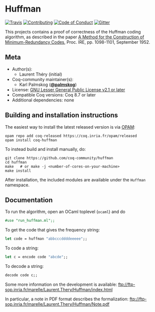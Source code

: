 # Huffman

[![Travis][travis-shield]][travis-link]
[![Contributing][contributing-shield]][contributing-link]
[![Code of Conduct][conduct-shield]][conduct-link]
[![Gitter][gitter-shield]][gitter-link]

[travis-shield]: https://travis-ci.com/coq-community/huffman.svg?branch=master
[travis-link]: https://travis-ci.com/coq-community/huffman/builds

[contributing-shield]: https://img.shields.io/badge/contributions-welcome-%23f7931e.svg
[contributing-link]: https://github.com/coq-community/manifesto/blob/master/CONTRIBUTING.md

[conduct-shield]: https://img.shields.io/badge/%E2%9D%A4-code%20of%20conduct-%23f15a24.svg
[conduct-link]: https://github.com/coq-community/manifesto/blob/master/CODE_OF_CONDUCT.md

[gitter-shield]: https://img.shields.io/badge/chat-on%20gitter-%23c1272d.svg
[gitter-link]: https://gitter.im/coq-community/Lobby

This projects contains a proof of correctness of the Huffman coding
algorithm, as described in the paper
[A Method for the Construction of Minimum-Redundancy Codes][paper],
Proc. IRE, pp. 1098-1101, September 1952.

[paper]: http://compression.ru/download/articles/huff/huffman_1952_minimum-redundancy-codes.pdf



## Meta

- Author(s):
  - Laurent Théry (initial)
- Coq-community maintainer(s):
  - Karl Palmskog ([**@palmskog**](https://github.com/palmskog))
- License: [GNU Lesser General Public License v2.1 or later](LICENSE)
- Compatible Coq versions: Coq 8.7 or later
- Additional dependencies: none

## Building and installation instructions

The easiest way to install the latest released version is via
[OPAM](https://opam.ocaml.org/doc/Install.html):

```shell
opam repo add coq-released https://coq.inria.fr/opam/released
opam install coq-huffman
```

To instead build and install manually, do:

``` shell
git clone https://github.com/coq-community/huffman
cd huffman
make   # or make -j <number-of-cores-on-your-machine>
make install
```

After installation, the included modules are available under
the `Huffman` namespace.

## Documentation
  
To run the algorithm, open an OCaml toplevel (`ocaml`) and do
```ocaml
#use "run_huffman.ml";;
```

To get the code that gives the frequency string:  
```ocaml
let code = huffman "abbcccddddeeeee";;
```

To code a string:
```ocaml
let c = encode code "abcde";;
```

To decode a string:
```ocaml
decode code c;;
```

Some more information on the development is available:
ftp://ftp-sop.inria.fr/marelle/Laurent.Thery/Huffman/index.html

In particular, a note in PDF format describes the formalization:
ftp://ftp-sop.inria.fr/marelle/Laurent.Thery/Huffman/Note.pdf

